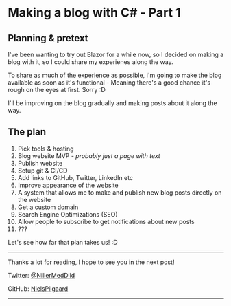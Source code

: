 # Making a blog with C# - Part 1

## Planning & pretext

I've been wanting to try out Blazor for a while now, so I decided 
on making a blog with it, so I could share my experienes along the way.

To share as much of the experience as possible, I'm going to make the blog available as
soon as it's functional - Meaning there's a good chance it's rough on the eyes at first. Sorry :D

I'll be improving on the blog gradually and making posts about it along the way. 

## The plan

1. Pick tools & hosting
2. Blog website MVP - *probably just a page with text*
3. Publish website
4. Setup git & CI/CD
5. Add links to GitHub, Twitter, LinkedIn etc
6. Improve appearance of the website
7. A system that allows me to make and publish new blog posts directly on the website
8. Get a custom domain
9. Search Engine Optimizations (SEO)
10. Allow people to subscribe to get notifications about new posts
11. ???

Let's see how far that plan takes us! :D

---

Thanks a lot for reading, I hope to see you in the next post!



Twitter: [@NillerMedDild](https://twitter.com/NillerMedDild)

GitHub: [NielsPilgaard](https://github.com/NielsPilgaard)

---